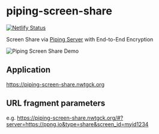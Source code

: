 # piping-screen-share
[![Netlify Status](https://api.netlify.com/api/v1/badges/6f5b6274-8d0e-4bd9-96b2-1f05b30ecd2d/deploy-status)](https://app.netlify.com/sites/piping-screen-share/deploys)

Screen Share via [Piping Server](https://github.com/nwtgck/piping-server) with End-to-End Encryption

![Piping Screen Share Demo](doc_assets/piping-screen-share-demo.gif)

## Application
<https://piping-screen-share.nwtgck.org>

## URL fragment parameters

e.g. <https://piping-screen-share.nwtgck.org/#?server=https://ppng.io&type=share&screen_id=myid1234>

